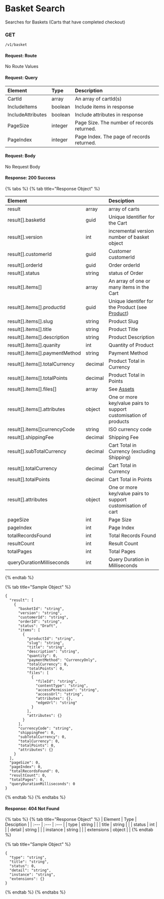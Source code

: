 # Basket Search

Searches for Baskets \(Carts that have completed checkout\)

### **GET**

```text
/v1/basket
```

#### Request: Route

No Route Values

#### Request: Query

| Element | Type | Description |
| :--- | :--- | :--- |
| CartId | array | An array of cartId\(s\) |
| IncludeItems | boolean | Include items in response |
| IncludeAttributes | boolean | Include attributes in response |
| PageSize | integer | Page Size.  The number of records returned. |
| PageIndex | integer | Page Index.  The page of records returned. |

#### Request:  Body

No Request Body

#### Response: 200 Success

{% tabs %}
{% tab title="Response  Object" %}


| Element |  | Desciption |
| :--- | :--- | :--- |
| result | array | array of carts |
| result\[\].basketId | guid | Unique Identifier for the Cart |
| result\[\].version | int | incremental version number of basket object |
| result\[\].customerId | guid | Customer customerId |
| result\[\].orderId | guid | Order orderId |
| result\[\].status | string | status of Order |
| result\[\].items\[\] | array | An array of one or many items in the Cart |
| result\[\].items\[\].productId | guid | Unique Identifer for the Product \(see [Product](../../catalog-1/product.md)\) |
| result\[\].items\[\].slug | string | Product Slug |
| result\[\].items\[\].title | string | Product Title |
| result\[\].items\[\].description | string | Product Description |
| result\[\].items\[\].quanity | int | Quantity of Product |
| result\[\].items\[\].paymentMethod | string | Payment Method |
| result\[\].items\[\].totalCurrency | decimal | Product Total in Currency |
| result\[\].items\[\].totalPoints | decimal | Product Total in Points |
| result\[\].items\[\].files\[\] | array | See [Assets](../../assets-1/assets.md) |
| result\[\].items\[\].attributes | object | One or more key/value pairs to support customisation of products |
| result\[\].items\[\]currencyCode | string | ISO currency code |
| result\[\].shippingFee | decimal | Shipping Fee |
| result\[\].subTotalCurrency | decimal | Cart Total in Currency \(excluding Shipping\) |
| result\[\].totalCurrency | decimal | Cart Total in Currency |
| result\[\].totalPoints | decimal | Cart Total in Points |
| result\[\].attributes | object | One or more key/value pairs to support customisation of cart |
| pageSize | int | Page Size |
| pageIndex | int | Page Index |
| totalRecordsFound | int | Total Records Found |
| resultCount | int | Result Count |
| totalPages | int | Total Pages |
| queryDurationMilliseconds | int | Query Duration in Milliseconds |
{% endtab %}

{% tab title="Sample Object" %}
```text
{
  "result": [
    {
      "basketId": "string",
      "version": "string",
      "customerId": "string",
      "orderId": "string",
      "status": "Draft",
      "items": [
        {
          "productId": "string",
          "slug": "string",
          "title": "string",
          "description": "string",
          "quantity": 0,
          "paymentMethod": "CurrencyOnly",
          "totalCurrency": 0,
          "totalPoints": 0,
          "files": [
            {
              "fileId": "string",
              "contentType": "string",
              "accessPermission": "string",
              "accessUrl": "string",
              "attributes": {},
              "edgeUrl": "string"
            }
          ],
          "attributes": {}
        }
      ],
      "currencyCode": "string",
      "shippingFee": 0,
      "subTotalCurrency": 0,
      "totalCurrency": 0,
      "totalPoints": 0,
      "attributes": {}
    }
  ],
  "pageSize": 0,
  "pageIndex": 0,
  "totalRecordsFound": 0,
  "resultCount": 0,
  "totalPages": 0,
  "queryDurationMilliseconds": 0
}
```
{% endtab %}
{% endtabs %}

#### Response: 404 Not Found

{% tabs %}
{% tab title="Response Object" %}
| Element | Type | Desciption |
| :--- | :--- | :--- |
| type | string |  |
| title | string |  |
| status | int |  |
| detail | string |  |
| instance | string |  |
| extensions | object |  |
{% endtab %}

{% tab title="Sample Object" %}
```text
{
  "type": "string",
  "title": "string",
  "status": 0,
  "detail": "string",
  "instance": "string",
  "extensions": {}
}
```
{% endtab %}
{% endtabs %}

#### 

